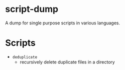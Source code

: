 # script-dump

A dump for single purpose scripts in various languages.

# Scripts

-   `deduplicate`
    -   recursively delete duplicate files in a directory
